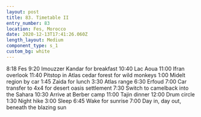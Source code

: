 ```yaml
---
layout: post
title: 83. Timetable II
entry_number: 83
location: Fes, Morocco
date: 2020-12-13T17:41:26.060Z
length_layout: Medium
component_type: s_1
custom_bg: white
---
```

8:18 Fes
9:20 Imouzzer Kandar for breakfast
10:40 Lac Aoua
11:00 Ifran overlook
11:40 Pitstop in Atlas cedar forest for 
wild monkeys
1:00 Midelt region by car
1:45 Zaida for lunch
3:30 Atlas range
6:30 Erfoud
7:00 Car transfer to 4x4 for desert oasis 
settlement
7:30 Switch to camelback into the Sahara
10:30 Arrive at Berber camp
11:00 Tajin dinner
12:00 Drum circle
1:30 Night hike
3:00 Sleep
6:45 Wake for sunrise
7:00 Day in, day out, beneath the blazing sun
